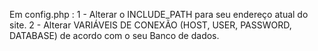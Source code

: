 Em config.php :
 1 - Alterar o INCLUDE_PATH para seu endereço atual do site.
 2 - Alterar VARIÁVEIS DE CONEXÃO (HOST, USER, PASSWORD, DATABASE) de acordo com o seu Banco de dados. 